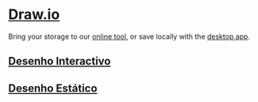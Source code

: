 # [Draw.io](https://www.drawio.com/)

Bring your storage to our [online tool](https://app.diagrams.net/), or save locally with the [desktop app](https://www.drawio.com/).

## [Desenho Interactivo](draws-01-interact.md)

## [Desenho Estático](draws-02-statict.md)
